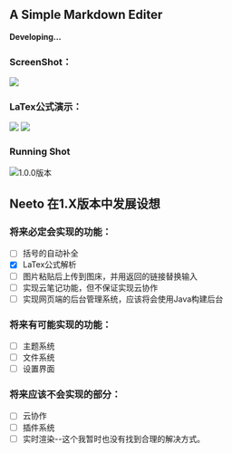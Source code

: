 ## A Simple Markdown Editer

**Developing...**

### ScreenShot：

<img src="https://img.tanknee.cn/blogpicbed/2020/01/20200107f0a52087636f3.png"/>

### LaTex公式演示：

<img src="https://img.tanknee.cn/blogpicbed/2020/01/20200107be311b41c612e.png"/>

<img src="https://img.tanknee.cn/blogpicbed/2020/01/202001070e51d9cfb2f2e.png"/>

### Running Shot

<img src="https://img.tanknee.cn/blogpicbed/2020/01/20200105a230504a47452.gif" alt="1.0.0版本"/>

## Neeto 在1.X版本中发展设想

### 将来必定会实现的功能：

- [ ] 括号的自动补全
- [x] LaTex公式解析
- [ ] 图片粘贴后上传到图床，并用返回的链接替换输入
- [ ] 实现云笔记功能，但不保证实现云协作
- [ ] 实现网页端的后台管理系统，应该将会使用Java构建后台

### 将来有可能实现的功能：

- [ ] 主题系统
- [ ] 文件系统
- [ ] 设置界面

### 将来应该不会实现的部分：

- [ ] 云协作
- [ ] 插件系统
- [ ] 实时渲染--这个我暂时也没有找到合理的解决方式。